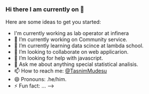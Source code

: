 ### Hi there I am currently on 👋



Here are some ideas to get you started:
- I'm currently working as lab operator at infinera 
- 🔭 I’m currently working on Community service.
- 🌱 I’m currently learning data scince at lambda school.
- 👯 I’m looking to collaborate on web applicarion.
- 🤔 I’m looking for help with javascript.
- 💬 Ask me about anything special statistical analisis.
- 📫 How to reach me: [@TasnimMudesu](https://twitter.com/TasnimMudesu)
- 😄 Pronouns: .he/him.
- ⚡ Fun fact: ...
-->
